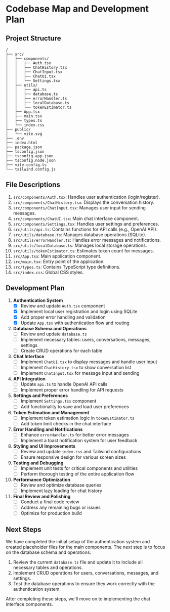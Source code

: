# Codebase Map and Development Plan

## Project Structure

```
/
├── src/
│   ├── components/
│   │   ├── Auth.tsx
│   │   ├── ChatHistory.tsx
│   │   ├── ChatInput.tsx
│   │   ├── ChatUI.tsx
│   │   └── Settings.tsx
│   ├── utils/
│   │   ├── api.ts
│   │   ├── database.ts
│   │   ├── errorHandler.ts
│   │   ├── localDatabase.ts
│   │   └── tokenEstimator.ts
│   ├── App.tsx
│   ├── main.tsx
│   ├── types.ts
│   └── index.css
├── public/
│   └── vite.svg
├── .env
├── index.html
├── package.json
├── tsconfig.json
├── tsconfig.app.json
├── tsconfig.node.json
├── vite.config.ts
└── tailwind.config.js
```

## File Descriptions

1. `src/components/Auth.tsx`: Handles user authentication (login/register).
2. `src/components/ChatHistory.tsx`: Displays the conversation history.
3. `src/components/ChatInput.tsx`: Manages user input for sending messages.
4. `src/components/ChatUI.tsx`: Main chat interface component.
5. `src/components/Settings.tsx`: Handles user settings and preferences.
6. `src/utils/api.ts`: Contains functions for API calls (e.g., OpenAI API).
7. `src/utils/database.ts`: Manages database operations (SQLite).
8. `src/utils/errorHandler.ts`: Handles error messages and notifications.
9. `src/utils/localDatabase.ts`: Manages local storage operations.
10. `src/utils/tokenEstimator.ts`: Estimates token count for messages.
11. `src/App.tsx`: Main application component.
12. `src/main.tsx`: Entry point of the application.
13. `src/types.ts`: Contains TypeScript type definitions.
14. `src/index.css`: Global CSS styles.

## Development Plan

1. **Authentication System**
   - [x] Review and update `Auth.tsx` component
   - [x] Implement local user registration and login using SQLite
   - [x] Add proper error handling and validation
   - [x] Update `App.tsx` with authentication flow and routing

2. **Database Schema and Operations**
   - [ ] Review and update `database.ts`
   - [ ] Implement necessary tables: users, conversations, messages, settings
   - [ ] Create CRUD operations for each table

3. **Chat Interface**
   - [ ] Implement `ChatUI.tsx` to display messages and handle user input
   - [ ] Implement `ChatHistory.tsx` to show conversation list
   - [ ] Implement `ChatInput.tsx` for message input and sending

4. **API Integration**
   - [ ] Update `api.ts` to handle OpenAI API calls
   - [ ] Implement proper error handling for API requests

5. **Settings and Preferences**
   - [ ] Implement `Settings.tsx` component
   - [ ] Add functionality to save and load user preferences

6. **Token Estimation and Management**
   - [ ] Implement token estimation logic in `tokenEstimator.ts`
   - [ ] Add token limit checks in the chat interface

7. **Error Handling and Notifications**
   - [ ] Enhance `errorHandler.ts` for better error messages
   - [ ] Implement a toast notification system for user feedback

8. **Styling and UI Improvements**
   - [ ] Review and update `index.css` and Tailwind configurations
   - [ ] Ensure responsive design for various screen sizes

9. **Testing and Debugging**
   - [ ] Implement unit tests for critical components and utilities
   - [ ] Perform thorough testing of the entire application flow

10. **Performance Optimization**
    - [ ] Review and optimize database queries
    - [ ] Implement lazy loading for chat history

11. **Final Review and Polishing**
    - [ ] Conduct a final code review
    - [ ] Address any remaining bugs or issues
    - [ ] Optimize for production build

## Next Steps

We have completed the initial setup of the authentication system and created placeholder files for the main components. The next step is to focus on the database schema and operations:

1. Review the current `database.ts` file and update it to include all necessary tables and operations.
2. Implement CRUD operations for users, conversations, messages, and settings.
3. Test the database operations to ensure they work correctly with the authentication system.

After completing these steps, we'll move on to implementing the chat interface components.